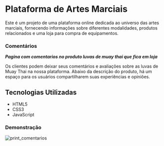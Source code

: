 # Plataforma de Artes Marciais

Este é um projeto de uma plataforma online dedicada ao universo das artes marciais, fornecendo informações sobre diferentes modalidades, produtos relacionados e uma loja para compra de equipamentos.


### Comentários

***Pagina com comentarios no produto luvas de muay thai que fica em loja***

Os clientes podem deixar seus comentários e avaliações sobre as luvas de Muay Thai na nossa plataforma. Abaixo da descrição do produto, há um espaço para os usuários compartilharem suas experiências e opiniões.

## Tecnologias Utilizadas

- HTML5
- CSS3
- JavaScript

### Demonstração

![print_comentarios](https://github.com/brunoroddrigues/Comentarios/assets/142831593/6a62812d-bb6f-4bbb-ad3a-2862db5f4683)
